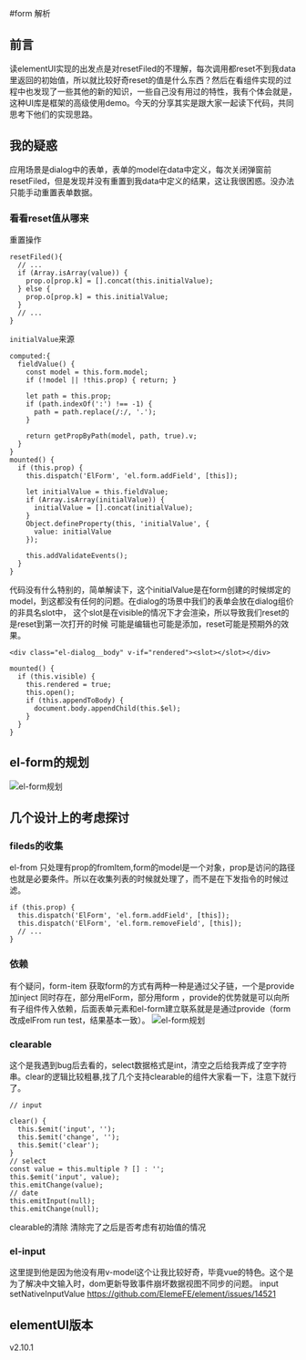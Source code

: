 #form 解析
## 前言
读elementUI实现的出发点是对resetFiled的不理解，每次调用都reset不到我data里返回的初始值，所以就比较好奇reset的值是什么东西？然后在看组件实现的过程中也发现了一些其他的新的知识，一些自己没有用过的特性，我有个体会就是，这种UI库是框架的高级使用demo。今天的分享其实是跟大家一起读下代码，共同思考下他们的实现思路。

## 我的疑惑
应用场景是dialog中的表单，表单的model在data中定义，每次关闭弹窗前resetFiled，但是发现并没有重置到我data中定义的结果，这让我很困惑。没办法只能手动重置表单数据。
### 看看reset值从哪来


重置操作
```
resetFiled(){
  // ...
  if (Array.isArray(value)) {
    prop.o[prop.k] = [].concat(this.initialValue);
  } else {
    prop.o[prop.k] = this.initialValue;
  }
  // ...
}
```
`initialValue`来源
```
computed:{
  fieldValue() {
    const model = this.form.model;
    if (!model || !this.prop) { return; }

    let path = this.prop;
    if (path.indexOf(':') !== -1) {
      path = path.replace(/:/, '.');
    }

    return getPropByPath(model, path, true).v;
  }
}
mounted() {
  if (this.prop) {
    this.dispatch('ElForm', 'el.form.addField', [this]);

    let initialValue = this.fieldValue;
    if (Array.isArray(initialValue)) {
      initialValue = [].concat(initialValue);
    }
    Object.defineProperty(this, 'initialValue', {
      value: initialValue
    });

    this.addValidateEvents();
  }
}
```
代码没有什么特别的，简单解读下，这个initialValue是在form创建的时候绑定的model，到这都没有任何的问题。在dialog的场景中我们的表单会放在dialog组价的非具名slot中， 这个slot是在visible的情况下才会渲染，所以导致我们reset的是reset到第一次打开的时候 可能是编辑也可能是添加，reset可能是预期外的效果。
```
<div class="el-dialog__body" v-if="rendered"><slot></slot></div>

mounted() {
  if (this.visible) {
    this.rendered = true;
    this.open();
    if (this.appendToBody) {
      document.body.appendChild(this.$el);
    }
  }
}

```

## el-form的规划
![el-form规划](https://www.ilmiao.com/uploads/images/78765bcfe7d0f.jpg 'el-from')


## 几个设计上的考虑探讨

### fileds的收集
el-from 只处理有prop的fromItem,form的model是一个对象，prop是访问的路径也就是必要条件。所以在收集列表的时候就处理了，而不是在下发指令的时候过滤。
```
if (this.prop) {
  this.dispatch('ElForm', 'el.form.addField', [this]);
  this.dispatch('ElForm', 'el.form.removeField', [this]);
  // ...
}
```
### 依赖
有个疑问，form-item 获取form的方式有两种一种是通过父子链，一个是provide加inject 同时存在，部分用elForm，部分用form ，provide的优势就是可以向所有子组件传入依赖，后面表单元素和el-form建立联系就是是通过provide（form改成elFrom run test，结果基本一致）。
![el-form规划](https://www.ilmiao.com/uploads/images/21bf80629564.png 'el-from')

### clearable
这个是我遇到bug后去看的，select数据格式是int，清空之后给我弄成了空字符串。clear的逻辑比较粗暴,找了几个支持clearable的组件大家看一下，注意下就行了。
```
// input

clear() {
  this.$emit('input', '');
  this.$emit('change', '');
  this.$emit('clear');
}
// select
const value = this.multiple ? [] : '';
this.$emit('input', value);
this.emitChange(value);
// date
this.emitInput(null);
this.emitChange(null);

```
clearable的清除  清除完了之后是否考虑有初始值的情况

### el-input 

这里提到他是因为他没有用v-model这个让我比较好奇，毕竟vue的特色。这个是为了解决中文输入时，dom更新导致事件崩坏数据视图不同步的问题。
input setNativeInputValue 
https://github.com/ElemeFE/element/issues/14521

## elementUI版本
v2.10.1








